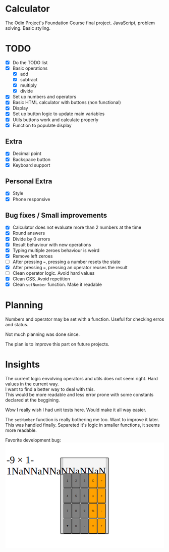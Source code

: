 # Calculator

The Odin Project's Foundation Course final project.
JavaScript, problem solving. Basic styling.

# TODO

- [x] Do the TODO list
- [x] Basic operations
  - [x] add
  - [x] subtract
  - [x] multiply
  - [x] divide
- [x] Set up numbers and operators
- [x] Basic HTML calculator with buttons (non functional)
- [x] Display
- [x] Set up button logic to update main variables
- [x] Utils buttons work and calculate properly
- [x] Function to populate display

## Extra

- [x] Decimal point
- [x] Backspace button
- [x] Keyboard support

## Personal Extra

- [x] Style
- [x] Phone responsive

## Bug fixes / Small improvements

- [x] Calculator does not evaluate more than 2 numbers at the time
- [x] Round answers
- [x] Divide by 0 errors
- [x] Result behaviour with new operations
- [x] Typing multiple zeroes behaviour is weird
- [x] Remove left zeroes
- [ ] After pressing `=`, pressing a number resets the state
- [x] After pressing `=`, pressing an operator reuses the result
- [ ] Clean operator logic. Avoid hard values
- [x] Clean CSS. Avoid repetition
- [x] Clean `setNumber` function. Make it readable

# Planning

Numbers and operator may be set with a function. Useful for checking erros and status.

Not much planning was done since.

The plan is to improve this part on future projects.

# Insights

The current logic envolving operators and utils does not seem right. Hard values in the current way. \
I want to find a better way to deal with this. \
This would be more readable and less error prone with some constants declared at the beggining.

Wow I really wish I had unit tests here. Would make it all way easier.

The `setNumber` function is really bothering me too. Want to improve it later. \
This was handled finally. Separeted it's logic in smaller functions, it seems more readable.

Favorite development bug: \
![Shows a broken calculator app, With overflowing text with lots of 'NaN's in the display.](bug.png "Favorite bug")
